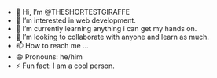 - 👋 Hi, I’m @THESHORTESTGIRAFFE
- 👀 I’m interested in web development.
- 🌱 I’m currently learning anything i can get my hands on.
- 💞️ I’m looking to collaborate with anyone and learn as much.
- 📫 How to reach me ...
- 😄 Pronouns: he/him
- ⚡ Fun fact: I am a cool person.

<!---
THESHORTESTGIRAFFE/THESHORTESTGIRAFFE is a ✨ special ✨ repository because its `README.md` (this file) appears on your GitHub profile.
You can click the Preview link to take a look at your changes.
--->
